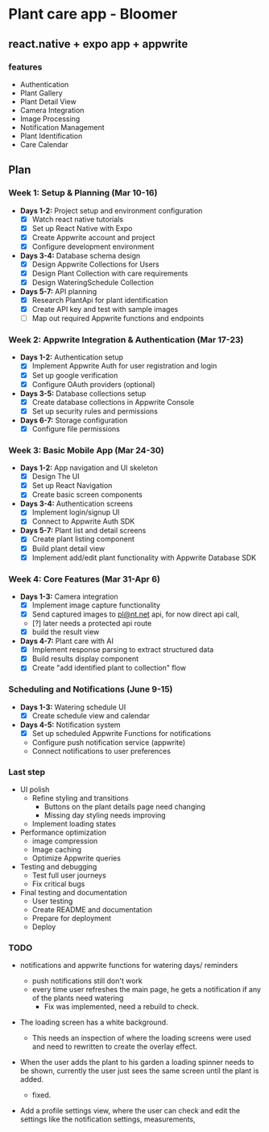 # Plant care app - Bloomer

## react.native  + expo app + appwrite

### features

- Authentication
- Plant Gallery
- Plant Detail View
- Camera Integration
- Image Processing
- Notification Management
- Plant Identification
- Care Calendar

## Plan

### Week 1: Setup & Planning (Mar 10-16)

- **Days 1-2:** Project setup and environment configuration
  - [x] Watch react native tutorials
  - [x] Set up React Native with Expo
  - [x] Create Appwrite account and project
  - [x] Configure development environment
- **Days 3-4:** Database schema design
  - [x] Design Appwrite Collections for Users
  - [x] Design Plant Collection with care requirements
  - [x] Design WateringSchedule Collection
- **Days 5-7:** API planning
  - [x] Research PlantApi for plant identification
  - [x] Create API key and test with sample images
  - [ ] Map out required Appwrite functions and endpoints

### Week 2: Appwrite Integration & Authentication (Mar 17-23)

- **Days 1-2:** Authentication setup
  - [x] Implement Appwrite Auth for user registration and login
  - [x] Set up google verification
  - [x] Configure OAuth providers (optional)
- **Days 3-5:** Database collections setup
  - [x] Create database collections in Appwrite Console
  - [x] Set up security rules and permissions
- **Days 6-7:** Storage configuration
  - [x] Configure file permissions

### Week 3: Basic Mobile App (Mar 24-30)

- **Days 1-2:** App navigation and UI skeleton
  - [x] Design The UI
  - [x] Set up React Navigation
  - [x] Create basic screen components
- **Days 3-4:** Authentication screens
  - [x] Implement login/signup UI
  - [x] Connect to Appwrite Auth SDK
- **Days 5-7:** Plant list and detail screens
  - [x] Create plant listing component
  - [x] Build plant detail view
  - [x] Implement add/edit plant functionality with Appwrite Database SDK

### Week 4: Core Features (Mar 31-Apr 6)

- **Days 1-3:** Camera integration
  - [x] Implement image capture functionality
  - [x] Send captured images to <pl@nt.net> api, for now direct api call,
  - [?] later needs a protected api route
  - [x] build the result view
- **Days 4-7:** Plant care with AI
  - [x] Implement response parsing to extract structured data
  - [x] Build results display component
  - [x] Create "add identified plant to collection" flow

### Scheduling and Notifications (June 9-15)

- **Days 1-3:** Watering schedule UI
  - [x] Create schedule view and calendar
- **Days 4-5:** Notification system
  - [x] Set up scheduled Appwrite Functions for notifications
  - Configure push notification service (appwrite)
  - Connect notifications to user preferences

### Last step

- UI polish
  - Refine styling and transitions
    - Buttons on the plant details page need changing
    - Missing day styling needs improving
  - Implement loading states
- Performance optimization
  - image compression
  - Image caching
  - Optimize Appwrite queries
- Testing and debugging
  - Test full user journeys
  - Fix critical bugs
- Final testing and documentation
  - User testing
  - Create README and documentation
  - Prepare for deployment
  - Deploy

### TODO

- notifications and appwrite functions for watering days/ reminders
  - push notifications still don't work
  - every time user refreshes the main page, he gets a notification if any of the plants need watering
    - Fix was implemented, need a rebuild to check.
- The loading screen has a white background.
  - This needs an inspection of where the loading screens were used and need to rewritten to create the overlay effect. 
- When the user adds the plant to his garden a loading spinner needs to be shown, currently the user just sees the same screen until the plant is added.
  - fixed.

- Add a profile settings view, where the user can check and edit the settings like the notification settings, measurements,
  